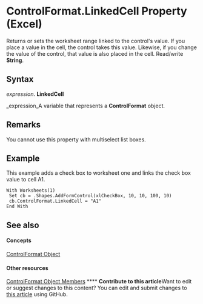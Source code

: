 
# ControlFormat.LinkedCell Property (Excel)

Returns or sets the worksheet range linked to the control's value. If you place a value in the cell, the control takes this value. Likewise, if you change the value of the control, that value is also placed in the cell. Read/write  **String**.


## Syntax

 _expression_. **LinkedCell**

 _expression_A variable that represents a  **ControlFormat** object.


## Remarks

You cannot use this property with multiselect list boxes.


## Example

This example adds a check box to worksheet one and links the check box value to cell A1.


```
With Worksheets(1) 
 Set cb = .Shapes.AddFormControl(xlCheckBox, 10, 10, 100, 10) 
 cb.ControlFormat.LinkedCell = "A1" 
End With
```


## See also


#### Concepts


 [ControlFormat Object](fafc6e6b-641c-2179-0789-d86c2718b3c0.md)
#### Other resources


 [ControlFormat Object Members](a0d77b6f-e948-e12a-f65a-1633dc63efad.md)
****   **Contribute to this article**Want to edit or suggest changes to this content? You can edit and submit changes to  [this article](https://github.com/jhershey00/VBA_Excel_Test/OpenXMLCon/articles/398f46f0-593a-6020-6832-5aebe8c8cd68.md) using GitHub.


